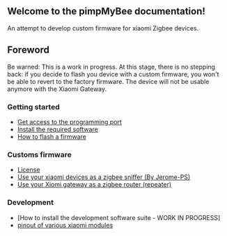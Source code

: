 ## Welcome to the pimpMyBee documentation!

An attempt to develop custom firmware for xiaomi Zigbee devices.

## Foreword

Be warned: This is a work in progress.
At this stage, there is no stepping back: if you decide to flash you device with a custom firmware, you won't be able to revert to the factory firmware. The device will not be usable anymore with the Xiaomi Gateway.

### Getting started
* [Get access to the programming port](hardware.md)
* [Install the required software](software.md)
* [How to flash a firmware](flash.md)

### Customs firmware
* [License](LICENSE.md)
* [Use your xiaomi devices as a zigbee sniffer (By Jerome-PS)](https://github.com/Jerome-PS/JN516xSniffer)
* [Use your Xiomi gateway as a zigbee router (repeater)](firmware/GatewayV1.md)

### Development
* [How to install the development software suite - WORK IN PROGRESS]
* [pinout of various xiaomi modules](pinout.md)
